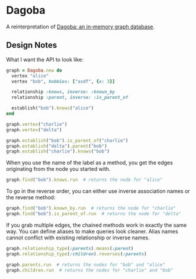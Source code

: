 # Dagoba

A reinterpretation of [Dagoba: an in-memory graph database](http://aosabook.org/en/500L/dagoba-an-in-memory-graph-database.html).

## Design Notes

What I want the API to look like:

```ruby
graph = Dagoba.new do
  vertex "alice"
  vertex "bob", hobbies: ["asdf", {x: 3}]

  relationship :knows, inverse: :known_by
  relationship :parent, inverse: :is_parent_of

  establish("bob").knows("alice")
end

graph.vertex("charlie")
graph.vertex("delta")

graph.establish("bob").is_parent_of("charlie")
graph.establish("delta").parent("bob")
graph.establish("charlie").knows("bob")
```

When you use the name of the label as a method, you get the edges originating
from the node you started with.

```ruby
graph.find("bob").knows.run  # returns the node for "alice"
```
    
To go in the reverse order, you can either use inverse association names or
the reverse method:

```ruby
graph.find("bob").known_by.run  # returns the node for "charlie"
graph.find("bob").is_parent_of.run  # returns the node for "delta"
```
    
If you grab multiple edges, the chained methods work in exactly the same
way. You can define aliases to make queries look cleaner. Alias names
cannot conflict with existing relationship or inverse names.

```ruby
graph.relationship_type(:parents).means(:parent)
graph.relationship_type(:children).reverses(:parents)

graph.parents.run  # returns the nodes for "bob" and "alice"
graph.children.run  # returns the nodes for "charlie" and "bob"
```
